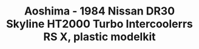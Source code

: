 ---
layout: product
title: "Aoshima - 1984 Nissan DR30 Skyline HT2000 Turbo Intercoolerrs RS X, plastic modelkit"
price: "TBA" 
desc: "N/A"
img_path: "/assets/img/AO54796.jpg"
brand: "N/A"
available: false
special_offer: false
new: false
soon: false
cat: "010000"
subcat: "013700"
subsubcat: "0N/A"
sifra: "AO54796"
popular: true
---